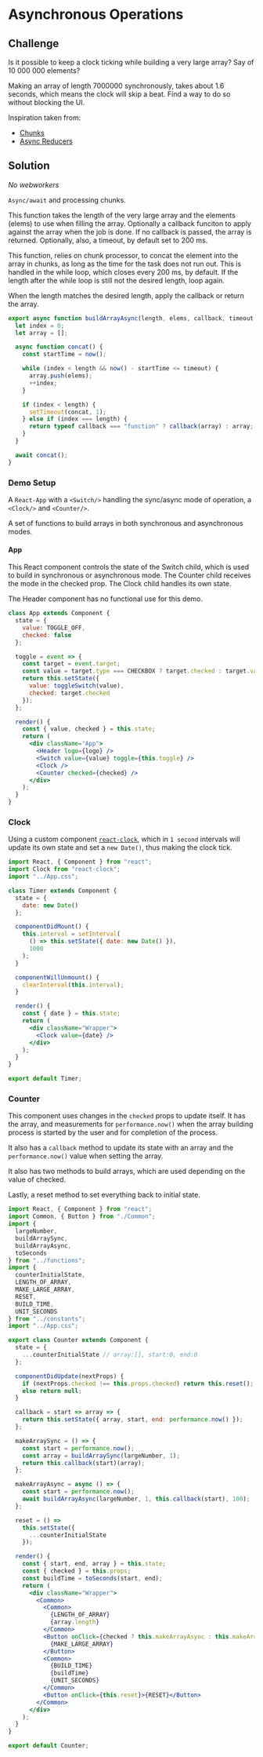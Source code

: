 # Asynchronous Operations

## Challenge

Is it possible to keep a clock ticking while building a very large array? Say of 10 000 000 elements?

Making an array of length 7000000 synchronously, takes about 1.6 seconds, which means the clock will skip a beat. Find a way to do so without blocking the UI.

Inspiration taken from:

- [Chunks](https://stackoverflow.com/questions/10344498/best-way-to-iterate-over-an-array-without-blocking-the-ui)
- [Async Reducers](https://blog.bloomca.me/2018/01/27/asynchronous-reduce-in-javascript.html)

## Solution

_No webworkers_

`Async/await` and processing chunks.

This function takes the length of the very large array and the elements (elems) to use when filling the array.
Optionally a callback funciton to apply against the array when the job is done. If no callback is passed, the array is returned.
Optionally, also, a timeout, by default set to 200 ms.

This function, relies on chunk processor, to concat the element into the array in chunks, as long as the time for the task does not run out. This is handled in the while loop, which closes every 200 ms, by default. If the length after the while loop is still not the desired length, loop again.

When the length matches the desired length, apply the callback or return the array.

```js
export async function buildArrayAsync(length, elems, callback, timeout = 200) {
  let index = 0;
  let array = [];

  async function concat() {
    const startTime = now();

    while (index < length && now() - startTime <= timeout) {
      array.push(elems);
      ++index;
    }

    if (index < length) {
      setTimeout(concat, 1);
    } else if (index === length) {
      return typeof callback === "function" ? callback(array) : array;
    }
  }

  await concat();
}
```

### Demo Setup

A `React-App` with a `<Switch/>` handling the sync/async mode of operation, a `<Clock/>` and `<Counter/>`.

A set of functions to build arrays in both synchronous and asynchronous modes.

#### App

This React component controls the state of the Switch child, which is used to build in synchronous or asynchronous mode.
The Counter child receives the mode in the checked prop.
The Clock child handles its own state.

The Header component has no functional use for this demo.

```jsx
class App extends Component {
  state = {
    value: TOGGLE_OFF,
    checked: false
  };

  toggle = event => {
    const target = event.target;
    const value = target.type === CHECKBOX ? target.checked : target.value;
    return this.setState({
      value: toggleSwitch(value),
      checked: target.checked
    });
  };

  render() {
    const { value, checked } = this.state;
    return (
      <div className="App">
        <Header logo={logo} />
        <Switch value={value} toggle={this.toggle} />
        <Clock />
        <Counter checked={checked} />
      </div>
    );
  }
}
```

### Clock

Using a custom component [`react-clock`](https://www.npmjs.com/package/react-clock), which in `1 second` intervals will update its own state and set a `new Date()`, thus making the clock tick.

```jsx
import React, { Component } from "react";
import Clock from "react-clock";
import "../App.css";

class Timer extends Component {
  state = {
    date: new Date()
  };

  componentDidMount() {
    this.interval = setInterval(
      () => this.setState({ date: new Date() }),
      1000
    );
  }

  componentWillUnmount() {
    clearInterval(this.interval);
  }

  render() {
    const { date } = this.state;
    return (
      <div className="Wrapper">
        <Clock value={date} />
      </div>
    );
  }
}

export default Timer;
```

### Counter

This component uses changes in the `checked` props to update itself. It has the array, and measurements for `performance.now()` when the array building process is started by the user and for completion of the process.

It also has a `callback` method to update its state with an array and the `performance.now()` value when setting the array.

It also has two methods to build arrays, which are used depending on the value of checked.

Lastly, a reset method to set everything back to initial state.

```jsx
import React, { Component } from "react";
import Common, { Button } from "./Common";
import {
  largeNumber,
  buildArraySync,
  buildArrayAsync,
  toSeconds
} from "../functions";
import {
  counterInitialState,
  LENGTH_OF_ARRAY,
  MAKE_LARGE_ARRAY,
  RESET,
  BUILD_TIME,
  UNIT_SECONDS
} from "../constants";
import "../App.css";

export class Counter extends Component {
  state = {
    ...counterInitialState // array:[], start:0, end:0
  };

  componentDidUpdate(nextProps) {
    if (nextProps.checked !== this.props.checked) return this.reset();
    else return null;
  }

  callback = start => array => {
    return this.setState({ array, start, end: performance.now() });
  };

  makeArraySync = () => {
    const start = performance.now();
    const array = buildArraySync(largeNumber, 1);
    return this.callback(start)(array);
  };

  makeArrayAsync = async () => {
    const start = performance.now();
    await buildArrayAsync(largeNumber, 1, this.callback(start), 100);
  };

  reset = () =>
    this.setState({
      ...counterInitialState
    });

  render() {
    const { start, end, array } = this.state;
    const { checked } = this.props;
    const buildTime = toSeconds(start, end);
    return (
      <div className="Wrapper">
        <Common>
          <Common>
            {LENGTH_OF_ARRAY}
            {array.length}
          </Common>
          <Button onClick={checked ? this.makeArrayAsync : this.makeArraySync}>
            {MAKE_LARGE_ARRAY}
          </Button>
          <Common>
            {BUILD_TIME}
            {buildTime}
            {UNIT_SECONDS}
          </Common>
          <Button onClick={this.reset}>{RESET}</Button>
        </Common>
      </div>
    );
  }
}

export default Counter;
```
